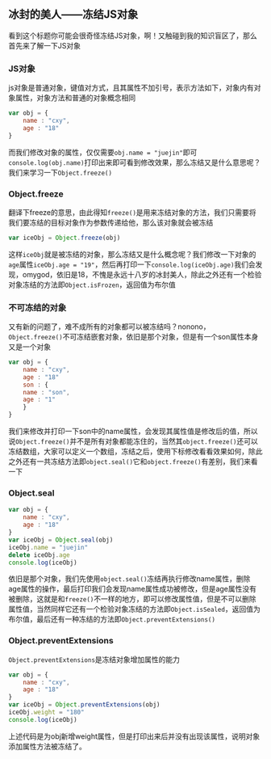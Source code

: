 ## 冰封的美人——冻结JS对象

看到这个标题你可能会很奇怪冻结JS对象，啊！又触碰到我的知识盲区了，那么首先来了解一下JS对象

### JS对象

js对象是普通对象，键值对方式，且其属性不加引号，表示方法如下，对象内有对象属性，对象方法和普通的对象概念相同

```js
var obj = {
    name : "cxy",
    age : "18"
}
```

而我们修改对象的属性，仅仅需要```obj.name = "juejin"```即可```console.log(obj.name)```打印出来即可看到修改效果，那么冻结又是什么意思呢？我们来学习一下```Object.freeze()```

### Object.freeze

翻译下freeze的意思，由此得知```freeze()```是用来冻结对象的方法，我们只需要将我们要冻结的目标对象作为参数传递给他，那么该对象就会被冻结

```js
var iceObj = Object.freeze(obj)
```

这样```iceObj```就是被冻结的对象，那么冻结又是什么概念呢？我们修改一下对象的```age```属性```iceObj.age = "19"```，然后再打印一下```console.log(iceObj.age)```我们会发现，omygod，依旧是18，不愧是永远十八岁的冰封美人，除此之外还有一个检验对象冻结的方法即```Object.isFrozen```，返回值为布尔值

### 不可冻结的对象

又有新的问题了，难不成所有的对象都可以被冻结吗？nonono，```Object.freeze()```不可冻结嵌套对象，依旧是那个对象，但是有一个son属性本身又是一个对象

```js
var obj = {
    name : "cxy",
    age : "18"
    son : {
    name : "son",
    age : "1"
	}
}
```

我们来修改并打印一下son中的name属性，会发现其属性值是修改后的值，所以说```Object.freeze()```并不是所有对象都能冻住的，当然其```object.freeze()```还可以冻结数组，大家可以定义一个数组，冻结之后，使用下标修改看看效果如何，除此之外还有一共冻结方法即```object.seal()```它和```object.freeze()```有差别，我们来看一下

### Object.seal

```js
var obj = {
    name : "cxy",
    age : "18"
}
var iceObj = Object.seal(obj)
iceObj.name = "juejin"
delete iceObj.age
console.log(iceObj)
```

依旧是那个对象，我们先使用```object.seal()```冻结再执行修改name属性，删除age属性的操作，最后打印我们会发现name属性成功被修改，但是age属性没有被删除，这就是和```freeze()```不一样的地方，即可以修改属性值，但是不可以删除属性值，当然同样它还有一个检验对象冻结的方法即```Object.isSealed```，返回值为布尔值，最后还有一种冻结的方法即```Object.preventExtensions()```

### Object.preventExtensions

```Object.preventExtensions```是冻结对象增加属性的能力

```js
var obj = {
    name : "cxy",
    age : "18"
}
var iceObj = Object.preventExtensions(obj)
iceObj.weight = "180"
console.log(iceObj)
```

上述代码是为obj新增weight属性，但是打印出来后并没有出现该属性，说明对象添加属性方法被冻结了。







